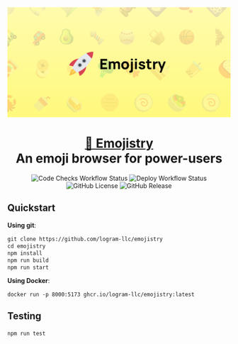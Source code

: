 <div align="center">
    <img src="/docs/images/header-title.svg" />
</div>

<h1 align="center" style="border-bottom: none">
    <b>
        <a href="https://emoji.logram.io">🚀 Emojistry</a><br>
    </b>
    An emoji browser for power-users
    <br>
</h1>

<div align="center">

![Code Checks Workflow Status](https://github.com/logram-llc/emojistry/actions/workflows/code-checks.yml/badge.svg?branch=main)
![Deploy Workflow Status](https://github.com/logram-llc/emojistry/actions/workflows/deploy.yml/badge.svg)
![GitHub License](https://img.shields.io/github/license/logram-llc/emojistry)
![GitHub Release](https://img.shields.io/github/v/release/logram-llc/emojistry?sort=date)

</div>

## Quickstart

**Using git**:

```
git clone https://github.com/logram-llc/emojistry
cd emojistry
npm install
npm run build
npm run start
```

**Using Docker**:

```
docker run -p 8000:5173 ghcr.io/logram-llc/emojistry:latest
```

## Testing

```
npm run test
```
